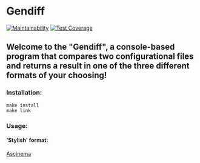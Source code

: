 # Gendiff
[![Maintainability](https://api.codeclimate.com/v1/badges/a7f9be878cbda15d6ade/maintainability)](https://codeclimate.com/github/andreikhanau/frontend-project-lvl2/maintainability)
[![Test Coverage](https://api.codeclimate.com/v1/badges/a7f9be878cbda15d6ade/test_coverage)](https://codeclimate.com/github/andreikhanau/frontend-project-lvl2/test_coverage)

## Welcome to the "Gendiff", a console-based program that compares two configurational files and returns a result in one of the three different formats of your choosing!

### Installation:
```
make install
make link
```
### Usage:
#### 'Stylish' format:
[Ascinema](https://asciinema.org/a/tXqY5TOUuB1RCiIYR47WIe5s8)